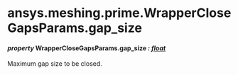 <a id="ansys-meshing-prime-wrapperclosegapsparams-gap-size"></a>

# ansys.meshing.prime.WrapperCloseGapsParams.gap_size

<a id="ansys.meshing.prime.WrapperCloseGapsParams.gap_size"></a>

#### *property* WrapperCloseGapsParams.gap_size *: [float](https://docs.python.org/3.11/library/functions.html#float)*

Maximum gap size to be closed.

<!-- !! processed by numpydoc !! -->
